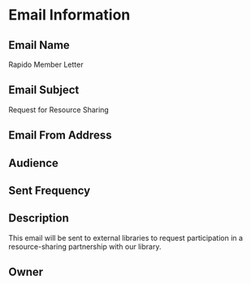 # Email Information

## Email Name
Rapido Member Letter

## Email Subject
Request for Resource Sharing

## Email From Address

## Audience

## Sent Frequency

## Description
This email will be sent to external libraries to request participation in a resource-sharing partnership with our library.

## Owner
